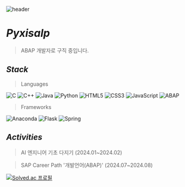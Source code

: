 ![header](https://capsule-render.vercel.app/api?type=slice&color=EEE8AA&)

# _Pyxisalp_
>ABAP 개발자로 구직 중입니다.

## _Stack_
> Languages

![C](https://img.shields.io/badge/c-%2300599C.svg?style=for-the-badge&logo=c&logoColor=white) ![C++](https://img.shields.io/badge/c++-%2300599C.svg?style=for-the-badge&logo=c%2B%2B&logoColor=white) ![Java](https://img.shields.io/badge/java-%23ED8B00.svg?style=for-the-badge&logo=openjdk&logoColor=white) ![Python](https://img.shields.io/badge/python-3670A0?style=for-the-badge&logo=python&logoColor=ffdd54) ![HTML5](https://img.shields.io/badge/html5-%23E34F26.svg?style=for-the-badge&logo=html5&logoColor=white) ![CSS3](https://img.shields.io/badge/css3-%231572B6.svg?style=for-the-badge&logo=css3&logoColor=white) ![JavaScript](https://img.shields.io/badge/javascript-%23323330.svg?style=for-the-badge&logo=javascript&logoColor=%23F7DF1E) ![ABAP](https://img.shields.io/badge/ABAP-0FAAFF?style=for-the-badge&logo=SAP&logoColor=white)

> Frameworks

![Anaconda](https://img.shields.io/badge/Anaconda-%2344A833.svg?style=for-the-badge&logo=anaconda&logoColor=white) ![Flask](https://img.shields.io/badge/flask-%23000.svg?style=for-the-badge&logo=flask&logoColor=white) ![Spring](https://img.shields.io/badge/spring-%236DB33F.svg?style=for-the-badge&logo=spring&logoColor=white)

## _Activities_
> AI 엔지니어 기초 다지기 (2024.01~2024.02)

> SAP Career Path '개발언어(ABAP)' (2024.07~2024.08)

[![Solved.ac
프로필](http://mazassumnida.wtf/api/v2/generate_badge?boj=hahywo1214)](https://solved.ac/hahywo1214)
